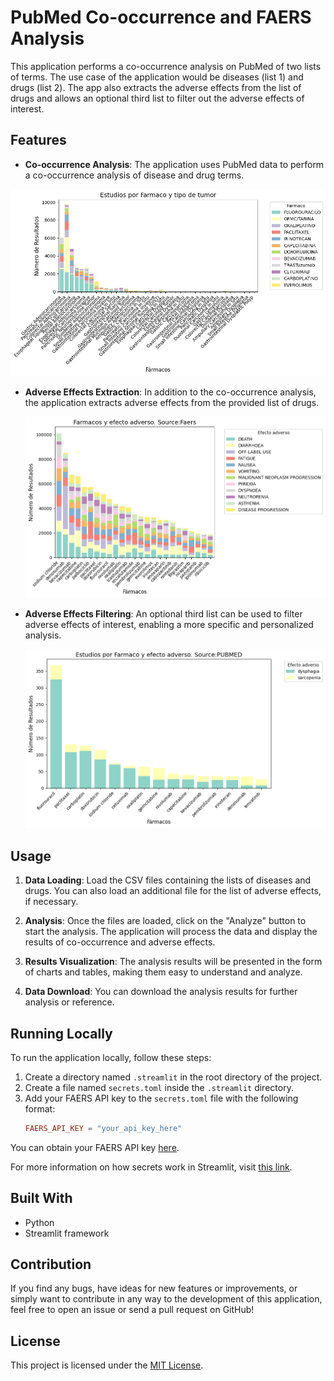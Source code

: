 # PubMed Co-occurrence and FAERS Analysis

This application performs a co-occurrence analysis on PubMed of two lists of terms. The use case of the application would be diseases (list 1) and drugs (list 2). The app also extracts the adverse effects from the list of drugs and allows an optional third list to filter out the adverse effects of interest.

## Features

- **Co-occurrence Analysis**: The application uses PubMed data to perform a co-occurrence analysis of disease and drug terms.

![Co-occurrence Analysis](figures/pubmed_tipotumor_farmaco.png)


- **Adverse Effects Extraction**: In addition to the co-occurrence analysis, the application extracts adverse effects from the provided list of drugs.

    ![Adverse Effects Extraction](figures/adverse-effects.png)

- **Adverse Effects Filtering**: An optional third list can be used to filter adverse effects of interest, enabling a more specific and personalized analysis.

    ![Adverse Effects Filtering](figures/adverse-effects-filtering.png)

## Usage

1. **Data Loading**: Load the CSV files containing the lists of diseases and drugs. You can also load an additional file for the list of adverse effects, if necessary.

2. **Analysis**: Once the files are loaded, click on the "Analyze" button to start the analysis. The application will process the data and display the results of co-occurrence and adverse effects.

3. **Results Visualization**: The analysis results will be presented in the form of charts and tables, making them easy to understand and analyze.

4. **Data Download**: You can download the analysis results for further analysis or reference.

## Running Locally

To run the application locally, follow these steps:

1. Create a directory named `.streamlit` in the root directory of the project.
2. Create a file named `secrets.toml` inside the `.streamlit` directory.
3. Add your FAERS API key to the `secrets.toml` file with the following format:
    ```toml
    FAERS_API_KEY = "your_api_key_here"
    ```
You can obtain your FAERS API key <a href="https://open.fda.gov/apis/authentication/" target="_blank">here</a>.

For more information on how secrets work in Streamlit, visit <a href="https://docs.streamlit.io/streamlit-community-cloud/deploy-your-app/secrets-management" target="_blank">this link</a>.


## Built With

- Python
- Streamlit framework

## Contribution

If you find any bugs, have ideas for new features or improvements, or simply want to contribute in any way to the development of this application, feel free to open an issue or send a pull request on GitHub!

## License

This project is licensed under the [MIT License](LICENSE).
